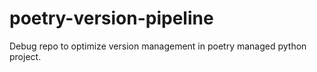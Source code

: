# poetry-version-pipeline
Debug repo to optimize version management in poetry managed python project.
